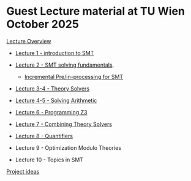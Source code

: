 # Guest Lecture material at TU Wien October 2025

[Lecture Overview](https://z3prover.github.io/slides/guest-lectures-wien-2025/lectures.html)

* [Lecture 1 - introduction to SMT](https://z3prover.github.io/slides/guest-lectures-wien-2025/lecture1-z3intro.pptx)
* [Lecture 2 - SMT solving fundamentals](https://z3prover.github.io/slides/guest-lectures-wien-2025/lecture2-smt-solving.pptx).

  * [Incremental Pre/in-processing for SMT](https://z3prover.github.io/slides/guest-lectures-wien-2025/replay.html)

* [Lecture 3-4 - Theory Solvers](https://z3prover.github.io/slides/guest-lectures-wien-2025/lecture3-theories.pptx)
* [Lecture 4-5 - Solving Arithmetic](https://z3prover.github.io/slides/guest-lectures-wien-2025/lecture4-arithmetic.html)
* [Lecture 6 - Programming Z3](https://z3prover.github.io/slides/guest-lectures-wien-2025/lecture6-programming-z3.html)
* [Lecture 7 - Combining Theory Solvers](https://z3prover.github.io/slides/guest-lectures-wien-2025/lecture7-combining.html)
* [Lecture 8 - Quantifiers](https://z3prover.github.io/slides/guest-lectures-wien-2025/lecture8-quantifiers.html)
* Lecture 9 - Optimization Modulo Theories
* Lecture 10 - Topics in SMT



[Project ideas](https://z3prover.github.io/slides/guest-lectures-wien-2025/projects)

